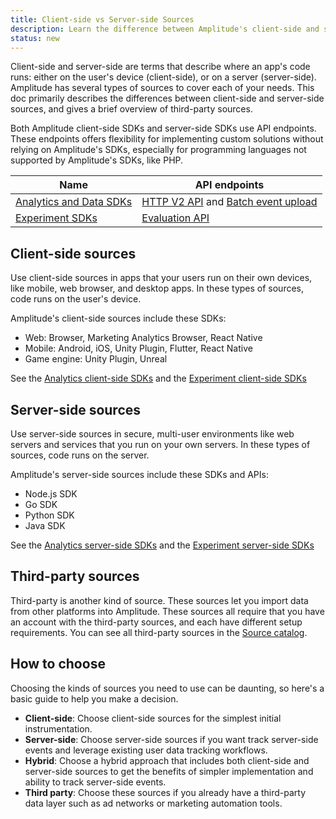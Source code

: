 ```yaml
---
title: Client-side vs Server-side Sources
description: Learn the difference between Amplitude's client-side and server-side sources.
status: new
---
```


Client-side and server-side are terms that describe where an app's code runs: either on the user's device (client-side), or on a server (server-side). Amplitude has several types of sources to cover each of your needs. This doc primarily describes the differences between client-side and server-side sources, and gives a brief overview of third-party sources. 

Both Amplitude client-side SDKs and server-side SDKs use API endpoints. These endpoints offers flexibility for implementing custom solutions without relying on Amplitude's SDKs, especially for programming languages not supported by Amplitude's SDKs, like PHP.

|Name|API endpoints|
|-------------|-----------|
|[Analytics and Data SDKs](../../data/sdks/sdk-overview/#analytics-sdks)|[HTTP V2 API](../../analytics/apis/http-v2-api/) and [Batch event upload](../../analytics/apis/batch-event-upload-api/)|
|[Experiment SDKs](../../data/sdks/sdk-overview/#experiment-sdks)|[Evaluation API](../../experiment/apis/evaluation-api/)|

## Client-side sources

Use client-side sources in apps that your users run on their own devices, like mobile, web browser, and desktop apps. In these types of sources, code runs on the user's device.

Amplitude's client-side sources include these SDKs:

- Web: Browser, Marketing Analytics Browser, React Native
- Mobile: Android, iOS, Unity Plugin, Flutter, React Native
- Game engine: Unity Plugin, Unreal
  
See the [Analytics client-side SDKs](/data/sdks/sdk-overview/#analytics-client-side-sdks) and the [Experiment client-side SDKs](/data/sdks/sdk-overview/#experiment-client-side-sdks)

## Server-side sources

Use server-side sources in secure, multi-user environments like web servers and services that you run on your own servers. In these types of sources, code runs on the server. 

Amplitude's server-side sources include these SDKs and APIs:

- Node.js SDK
- Go SDK
- Python SDK
- Java SDK

See the [Analytics server-side SDKs](/data/sdks/sdk-overview/#analytics-data-server-side-sdks) and the [Experiment server-side SDKs](/data/sdks/sdk-overview/#experiment-server-side-sdks)

## Third-party sources

Third-party is another kind of source. These sources let you import data from other platforms into Amplitude. These sources all require that you have an account with the third-party sources, and each have different setup requirements. You can see all third-party sources in the [Source catalog](/data/sources).

## How to choose

Choosing the kinds of sources you need to use can be daunting, so here's a basic guide to help you make a decision.

- **Client-side**: Choose client-side sources for the simplest initial instrumentation.
- **Server-side**: Choose server-side sources if you want track server-side events and leverage existing user data tracking workflows.
- **Hybrid**: Choose a hybrid approach that includes both client-side and server-side sources to get the benefits of simpler implementation and ability to track server-side events. 
- **Third party**: Choose these sources if you already have a third-party data layer such as ad networks or marketing automation tools.
